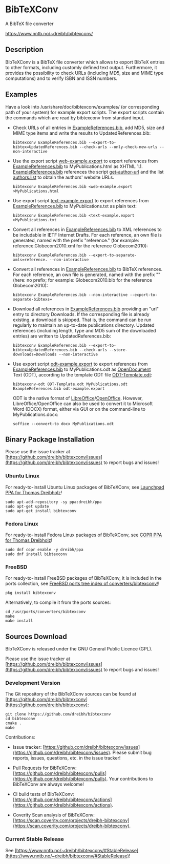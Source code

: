 # BibTeXConv

A BibTeX file converter

<https://www.nntb.no/~dreibh/bibtexconv/>

## Description

BibTeXConv is a BibTeX file converter which allows to export BibTeX entries to other formats, including customly defined text output. Furthermore, it provides the possibility to check URLs (including MD5, size and MIME type computations) and to verify ISBN and ISSN numbers.

## Examples

Have a look into /usr/share/doc/bibtexconv/examples/ (or corresponding path of your system) for example export scripts. The export scripts contain the commands which are read by bibtexconv from standard input.

- Check URLs of all entries in [ExampleReferences.bib](src/ExampleReferences.bib), add MD5, size and MIME type items and write the results to UpdatedReferences.bib:
  ```
  bibtexconv ExampleReferences.bib --export-to-bibtex=UpdatedReferences.bib --check-urls --only-check-new-urls --non-interactive
  ```
- Use the export script [web-example.export](src/web-example.export) to export references from [ExampleReferences.bib](src/ExampleReferences.bib) to MyPublications.html as XHTML 1.1. [ExampleReferences.bib](src/ExampleReferences.bib) references the script [get-author-url](src/get-author-url) and the list [authors.list](src/authors.list) to obtain the authors' website URLs.
  ```
  bibtexconv ExampleReferences.bib <web-example.export >MyPublications.html
  ```
- Use export script [text-example.export](src/text-example.export) to export references from [ExampleReferences.bib](src/ExampleReferences.bib) to MyPublications.txt as plain text:
  ```
  bibtexconv ExampleReferences.bib <text-example.export >MyPublications.txt
  ```
- Convert all references in [ExampleReferences.bib](src/ExampleReferences.bib) to XML references to be includable in IETF Internet Drafts. For each reference, an own file is generated, named with the prefix "reference." (for example: reference.Globecom2010.xml for the reference Globecom2010):
  ```
  bibtexconv ExampleReferences.bib --export-to-separate-xmls=reference. --non-interactive
  ```
- Convert all references in [ExampleReferences.bib](src/ExampleReferences.bib) to BibTeX references. For each reference, an own file is generated, named with the prefix "" (here: no prefix; for example: Globecom2010.bib for the reference Globecom2010):
  ```
  bibtexconv ExampleReferences.bib --non-interactive --export-to-separate-bibtexs=
  ```
- Download all references in [ExampleReferences.bib](src/ExampleReferences.bib) providing an "url" entry to directory Downloads. If the corresponding file is already existing, a download is skipped. That is, the command can be run regularly to maintain an up-to-date publications directory. Updated references (including length, type and MD5 sum of the downloaded entries) are written to UpdatedReferences.bib:
  ```
  bibtexconv ExampleReferences.bib --export-to-bibtex=UpdatedReferences.bib --check-urls --store-downloads=Downloads --non-interactive
  ```
- Use export script [odt-example.export](src/odt-example.export) to export references from [ExampleReferences.bib](src/ExampleReferences.bib) to MyPublications.odt as [OpenDocument](https://www.adobe.com/uk/acrobat/resources/document-files/open-doc.html) Text (ODT), according to the template ODT file [ODT-Template.odt](src/ODT-Template.odt):
  ```
  bibtexconv-odt ODT-Template.odt MyPublications.odt ExampleReferences.bib odt-example.export
  ```
  ODT is the native format of [LibreOffice](https://www.libreoffice.org/)/[OpenOffice](https://www.openoffice.org/). However, LibreOffice/OpenOffice can also be used to convert it to Microsoft Word (DOCX) format, either via GUI or on the command-line to MyPublications.docx:
  ```
  soffice --convert-to docx MyPublications.odt
  ```

## Binary Package Installation

Please use the issue tracker at [https://github.com/dreibh/bibtexconv/issues](https://github.com/dreibh/bibtexconv/issues) to report bugs and issues!

### Ubuntu Linux

For ready-to-install Ubuntu Linux packages of BibTeXConv, see [Launchpad PPA for Thomas Dreibholz](https://launchpad.net/~dreibh/+archive/ubuntu/ppa/+packages?field.name_filter=bibtexconv&field.status_filter=published&field.series_filter=)!

```
sudo apt-add-repository -sy ppa:dreibh/ppa
sudo apt-get update
sudo apt-get install bibtexconv
```

### Fedora Linux

For ready-to-install Fedora Linux packages of BibTeXConv, see [COPR PPA for Thomas Dreibholz](https://copr.fedorainfracloud.org/coprs/dreibh/ppa/package/bibtexconv/)!

```
sudo dnf copr enable -y dreibh/ppa
sudo dnf install bibtexconv
```

### FreeBSD

For ready-to-install FreeBSD packages of BibTeXConv, it is included in the ports collection, see [FreeBSD ports tree index of converters/bibtexconv/](https://cgit.freebsd.org/ports/tree/converters/bibtexconv/)!

```
pkg install bibtexconv
```

Alternatively, to compile it from the ports sources:

```
cd /usr/ports/converters/bibtexconv
make
make install
```

## Sources Download

BibTeXConv is released under the GNU General Public Licence (GPL).

Please use the issue tracker at [https://github.com/dreibh/bibtexconv/issues](https://github.com/dreibh/bibtexconv/issues) to report bugs and issues!

### Development Version

The Git repository of the BibTeXConv sources can be found at [https://github.com/dreibh/bibtexconv](https://github.com/dreibh/bibtexconv):

```
git clone https://github.com/dreibh/bibtexconv
cd bibtexconv
cmake .
make
```

Contributions:

- Issue tracker: [https://github.com/dreibh/bibtexconv/issues](https://github.com/dreibh/bibtexconv/issues).
  Please submit bug reports, issues, questions, etc. in the issue tracker!

- Pull Requests for BibTeXConv: [https://github.com/dreibh/bibtexconv/pulls](https://github.com/dreibh/bibtexconv/pulls).
  Your contributions to BibTeXConv are always welcome!

- CI build tests of BibTeXConv: [https://github.com/dreibh/bibtexconv/actions](https://github.com/dreibh/bibtexconv/actions).

- Coverity Scan analysis of BibTeXConv: [https://scan.coverity.com/projects/dreibh-bibtexconv](https://scan.coverity.com/projects/dreibh-bibtexconv).

### Current Stable Release

See [https://www.nntb.no/~dreibh/bibtexconv/#StableRelease](https://www.nntb.no/~dreibh/bibtexconv/#StableRelease)!
